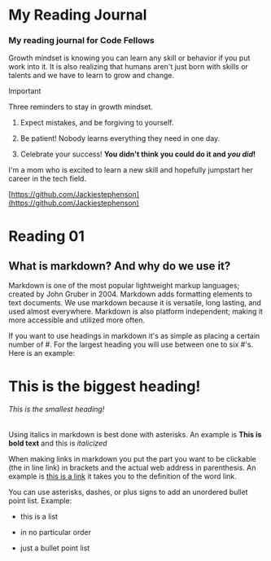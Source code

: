 # My Reading Journal

### My reading journal for Code Fellows

Growth mindset is knowing you can learn any skill or behavior if you put work into it. It is also realizing that humans aren't just born with skills or talents and we have to learn to grow and change.

>[!Important]
>Three reminders to stay in growth mindset.

1. Expect mistakes, and be forgiving to yourself.

2.  Be patient! Nobody learns everything they need in one day.

3.  Celebrate your success! **You didn't think you could do it and _you did_!**

I'm a mom who is excited to learn a new skill and hopefully jumpstart her career in the tech field. 

[https://github.com/Jackiestephenson](https://github.com/Jackiestephenson)
   

# Reading 01 

## What is markdown? And why do we use it?

Markdown is one of the most popular lightweight markup languages; created by John Gruber in 2004. Markdown adds formatting elements to text documents. We use markdown because it is versatile, long lasting, and used almost everywhere. Markdown is also platform independent; making it more accessible and utilized more often.

If you want to use headings in markdown it's as simple as placing a certain number of #. For the largest heading you will use between one to six #'s. Here is an example: 

# This is the biggest heading!

###### This is the smallest heading!

Using italics in markdown is best done with asterisks. An example is **This is bold text** and this is *italicized* 

When making links in markdown you put the part you want to be clickable (the in line link) in brackets and the actual web address in parenthesis. An example is [this is a link](https://www.merriam-webster.com/dictionary/link)   it takes you to the definition of the word link. 

You can use asterisks, dashes, or plus signs to add an unordered bullet point list. Example:

* this is a list
+ in no particular order
- just a bullet point list

